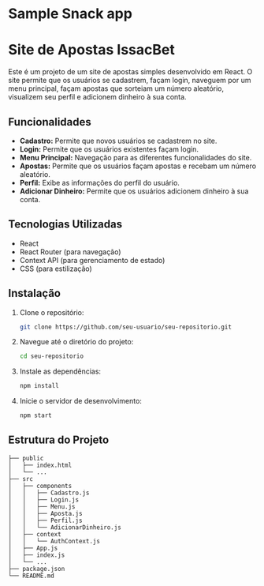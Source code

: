 # Sample Snack app

# Site de Apostas IssacBet

Este é um projeto de um site de apostas simples desenvolvido em React. O site permite que os usuários se cadastrem, façam login, naveguem por um menu principal, façam apostas que sorteiam um número aleatório, visualizem seu perfil e adicionem dinheiro à sua conta.

## Funcionalidades

- **Cadastro:** Permite que novos usuários se cadastrem no site.
- **Login:** Permite que os usuários existentes façam login.
- **Menu Principal:** Navegação para as diferentes funcionalidades do site.
- **Apostas:** Permite que os usuários façam apostas e recebam um número aleatório.
- **Perfil:** Exibe as informações do perfil do usuário.
- **Adicionar Dinheiro:** Permite que os usuários adicionem dinheiro à sua conta.

## Tecnologias Utilizadas

- React
- React Router (para navegação)
- Context API (para gerenciamento de estado)
- CSS (para estilização)

## Instalação

1. Clone o repositório:
    ```bash
    git clone https://github.com/seu-usuario/seu-repositorio.git
    ```

2. Navegue até o diretório do projeto:
    ```bash
    cd seu-repositorio
    ```

3. Instale as dependências:
    ```bash
    npm install
    ```

4. Inicie o servidor de desenvolvimento:
    ```bash
    npm start
    ```

## Estrutura do Projeto

```plaintext
├── public
│   ├── index.html
│   └── ...
├── src
│   ├── components
│   │   ├── Cadastro.js
│   │   ├── Login.js
│   │   ├── Menu.js
│   │   ├── Aposta.js
│   │   ├── Perfil.js
│   │   └── AdicionarDinheiro.js
│   ├── context
│   │   └── AuthContext.js
│   ├── App.js
│   ├── index.js
│   └── ...
├── package.json
└── README.md
